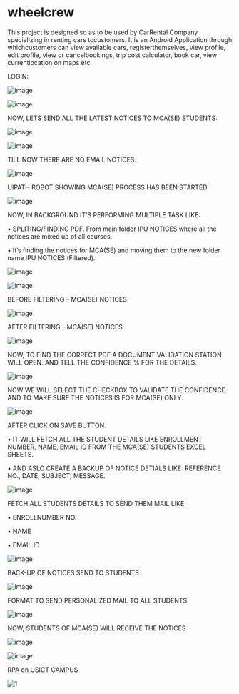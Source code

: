 # wheelcrew
This project is designed so as to be used by CarRental Company specializing in renting cars tocustomers. It is an Android Application through whichcustomers can view available cars, registerthemselves, view profile, edit profile, view or cancelbookings, trip cost calculator, book car, view currentlocation on maps etc.


LOGIN:

![image](https://user-images.githubusercontent.com/48402560/129321481-bc148a0b-0256-40a5-831e-12af8ab4bd0f.png)



![image](https://user-images.githubusercontent.com/48402560/129322354-90fb3b24-33c7-4b7e-8842-d533ebf3920f.png)



NOW, LETS SEND ALL THE LATEST NOTICES TO MCA(SE) STUDENTS:

![image](https://user-images.githubusercontent.com/48402560/129322757-2a44626c-9ac2-45d5-bd89-5cd8a6a5aeb8.png)



![image](https://user-images.githubusercontent.com/48402560/129323123-96dfaa42-bdbc-4d49-8a40-c09d4ef4f662.png)



TILL NOW THERE ARE NO EMAIL NOTICES.

![image](https://user-images.githubusercontent.com/48402560/129323186-8360b340-4c6b-4618-b95b-41f7303a09e2.png)



UIPATH ROBOT SHOWING MCA(SE) PROCESS HAS BEEN STARTED

![image](https://user-images.githubusercontent.com/48402560/129323280-6b3474d3-9024-4c10-b1cb-3e651495ccd3.png)



NOW, IN BACKGROUND IT’S PERFORMING MULTIPLE TASK LIKE:

• SPLITING/FINDING PDF. From main folder IPU NOTICES where all the notices are mixed up of all courses.

• It’s finding the notices for MCA(SE) and moving them to the new folder name IPU NOTICES (Filtered).

![image](https://user-images.githubusercontent.com/48402560/129323406-2a97f2fa-1c86-47cb-9d1c-8c593e092e3f.png)



![image](https://user-images.githubusercontent.com/48402560/129323637-6597a90c-f8df-4fff-9e10-cd68ec8d2c90.png)



BEFORE FILTERING – MCA(SE) NOTICES

![image](https://user-images.githubusercontent.com/48402560/129323717-5f4bb1b7-2f23-4b65-9409-85c60dc27e05.png)



AFTER FILTERING – MCA(SE) NOTICES

![image](https://user-images.githubusercontent.com/48402560/129323778-18e17851-25b3-40bd-b473-b1aeedf8c458.png)



NOW, TO FIND THE CORRECT PDF A DOCUMENT VALIDATION STATION WILL OPEN. AND TELL THE CONFIDENCE % FOR THE DETAILS.

![image](https://user-images.githubusercontent.com/48402560/129324058-f0fa1586-25d3-45d9-8022-0db474328163.png)



NOW WE WILL SELECT THE CHECKBOX TO VALIDATE THE CONFIDENCE. AND TO MAKE SURE THE NOTICES IS FOR MCA(SE) ONLY.

![image](https://user-images.githubusercontent.com/48402560/129324303-c6a7105f-bffd-4e41-947c-69657e20916c.png)



AFTER CLICK ON SAVE BUTTON.

• IT WILL FETCH ALL THE STUDENT DETAILS LIKE ENROLLMENT NUMBER, NAME, EMAIL ID FROM THE MCA(SE) STUDENTS EXCEL SHEETS.

• AND ASLO CREATE A BACKUP OF NOTICE DETIALS LIKE: REFERENCE NO., DATE, SUBJECT, MESSAGE.

![image](https://user-images.githubusercontent.com/48402560/129324539-3d93a655-ad2e-4a08-a61c-fdad131d4640.png)



FETCH ALL STUDENTS DETAILS TO SEND THEM MAIL LIKE:

• ENROLLNUMBER NO.

• NAME

• EMAIL ID

![image](https://user-images.githubusercontent.com/48402560/129325412-29050f43-dcc5-4d00-bf2a-faaccd3c68eb.png)



BACK-UP OF NOTICES SEND TO STUDENTS

![image](https://user-images.githubusercontent.com/48402560/129324749-8c5f73db-f7fd-4d8a-bba1-477da8e11947.png)



FORMAT TO SEND PERSONALIZED MAIL TO ALL STUDENTS.

![image](https://user-images.githubusercontent.com/48402560/129324823-e36a20b4-0971-4924-904d-b530571f6c02.png)



NOW, STUDENTS OF MCA(SE) WILL RECEIVE THE NOTICES

![image](https://user-images.githubusercontent.com/48402560/129324878-a8062200-cae5-4525-beca-0d1c92f4b99f.png)



![image](https://user-images.githubusercontent.com/48402560/129324892-8b79bda5-c69c-41b2-8a52-b55a1c9df7a8.png)







RPA on USICT CAMPUS

![1](https://user-images.githubusercontent.com/48402560/129321139-f963e3df-4727-4d90-88ca-017c9b066700.png)

